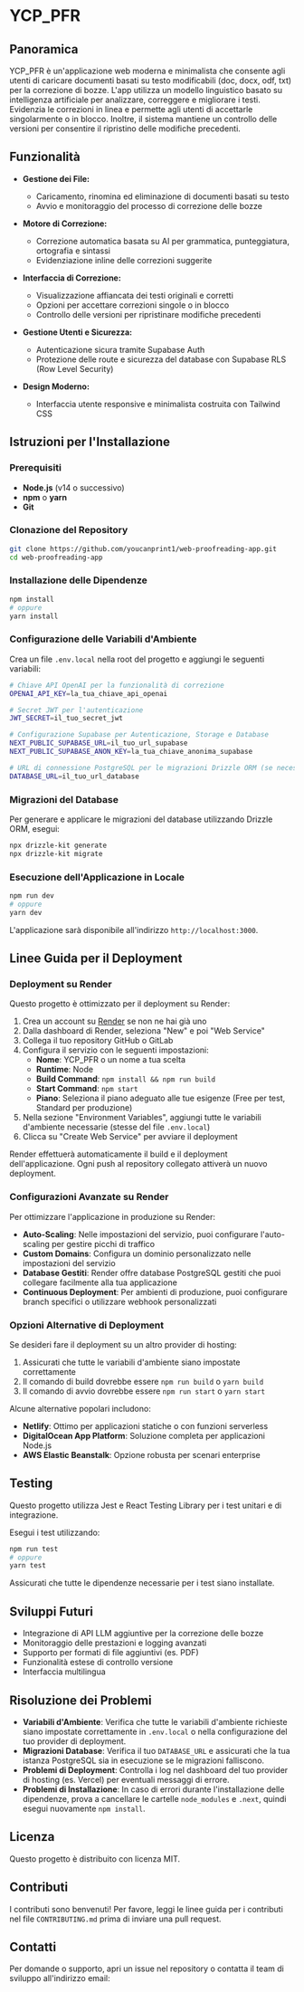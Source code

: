 # YCP_PFR

## Panoramica

YCP_PFR è un'applicazione web moderna e minimalista che consente agli utenti di caricare documenti basati su testo modificabili (doc, docx, odf, txt) per la correzione di bozze. L'app utilizza un modello linguistico basato su intelligenza artificiale per analizzare, correggere e migliorare i testi. Evidenzia le correzioni in linea e permette agli utenti di accettarle singolarmente o in blocco. Inoltre, il sistema mantiene un controllo delle versioni per consentire il ripristino delle modifiche precedenti.

## Funzionalità

- **Gestione dei File:** 
  - Caricamento, rinomina ed eliminazione di documenti basati su testo
  - Avvio e monitoraggio del processo di correzione delle bozze
  
- **Motore di Correzione:**
  - Correzione automatica basata su AI per grammatica, punteggiatura, ortografia e sintassi
  - Evidenziazione inline delle correzioni suggerite
  
- **Interfaccia di Correzione:**
  - Visualizzazione affiancata dei testi originali e corretti
  - Opzioni per accettare correzioni singole o in blocco
  - Controllo delle versioni per ripristinare modifiche precedenti
  
- **Gestione Utenti e Sicurezza:**
  - Autenticazione sicura tramite Supabase Auth
  - Protezione delle route e sicurezza del database con Supabase RLS (Row Level Security)
  
- **Design Moderno:**
  - Interfaccia utente responsive e minimalista costruita con Tailwind CSS

## Istruzioni per l'Installazione

### Prerequisiti
- **Node.js** (v14 o successivo)
- **npm** o **yarn**
- **Git**

### Clonazione del Repository
```bash
git clone https://github.com/youcanprint1/web-proofreading-app.git
cd web-proofreading-app
```

### Installazione delle Dipendenze
```bash
npm install
# oppure
yarn install
```

### Configurazione delle Variabili d'Ambiente
Crea un file `.env.local` nella root del progetto e aggiungi le seguenti variabili:

```bash
# Chiave API OpenAI per la funzionalità di correzione
OPENAI_API_KEY=la_tua_chiave_api_openai

# Secret JWT per l'autenticazione
JWT_SECRET=il_tuo_secret_jwt

# Configurazione Supabase per Autenticazione, Storage e Database
NEXT_PUBLIC_SUPABASE_URL=il_tuo_url_supabase
NEXT_PUBLIC_SUPABASE_ANON_KEY=la_tua_chiave_anonima_supabase

# URL di connessione PostgreSQL per le migrazioni Drizzle ORM (se necessario)
DATABASE_URL=il_tuo_url_database
```

### Migrazioni del Database
Per generare e applicare le migrazioni del database utilizzando Drizzle ORM, esegui:

```bash
npx drizzle-kit generate
npx drizzle-kit migrate
```

### Esecuzione dell'Applicazione in Locale
```bash
npm run dev
# oppure
yarn dev
```

L'applicazione sarà disponibile all'indirizzo `http://localhost:3000`.

## Linee Guida per il Deployment

### Deployment su Render
Questo progetto è ottimizzato per il deployment su Render:

1. Crea un account su [Render](https://render.com/) se non ne hai già uno
2. Dalla dashboard di Render, seleziona "New" e poi "Web Service"
3. Collega il tuo repository GitHub o GitLab
4. Configura il servizio con le seguenti impostazioni:
   - **Nome**: YCP_PFR o un nome a tua scelta
   - **Runtime**: Node
   - **Build Command**: `npm install && npm run build`
   - **Start Command**: `npm start`
   - **Piano**: Seleziona il piano adeguato alle tue esigenze (Free per test, Standard per produzione)
5. Nella sezione "Environment Variables", aggiungi tutte le variabili d'ambiente necessarie (stesse del file `.env.local`)
6. Clicca su "Create Web Service" per avviare il deployment

Render effettuerà automaticamente il build e il deployment dell'applicazione. Ogni push al repository collegato attiverà un nuovo deployment.

### Configurazioni Avanzate su Render

Per ottimizzare l'applicazione in produzione su Render:

- **Auto-Scaling**: Nelle impostazioni del servizio, puoi configurare l'auto-scaling per gestire picchi di traffico
- **Custom Domains**: Configura un dominio personalizzato nelle impostazioni del servizio
- **Database Gestiti**: Render offre database PostgreSQL gestiti che puoi collegare facilmente alla tua applicazione
- **Continuous Deployment**: Per ambienti di produzione, puoi configurare branch specifici o utilizzare webhook personalizzati

### Opzioni Alternative di Deployment

Se desideri fare il deployment su un altro provider di hosting:

1. Assicurati che tutte le variabili d'ambiente siano impostate correttamente
2. Il comando di build dovrebbe essere `npm run build` o `yarn build`
3. Il comando di avvio dovrebbe essere `npm run start` o `yarn start`

Alcune alternative popolari includono:
- **Netlify**: Ottimo per applicazioni statiche o con funzioni serverless
- **DigitalOcean App Platform**: Soluzione completa per applicazioni Node.js
- **AWS Elastic Beanstalk**: Opzione robusta per scenari enterprise

## Testing
Questo progetto utilizza Jest e React Testing Library per i test unitari e di integrazione.

Esegui i test utilizzando:

```bash
npm run test
# oppure
yarn test
```

Assicurati che tutte le dipendenze necessarie per i test siano installate.

## Sviluppi Futuri
- Integrazione di API LLM aggiuntive per la correzione delle bozze
- Monitoraggio delle prestazioni e logging avanzati
- Supporto per formati di file aggiuntivi (es. PDF)
- Funzionalità estese di controllo versione
- Interfaccia multilingua

## Risoluzione dei Problemi

- **Variabili d'Ambiente**: Verifica che tutte le variabili d'ambiente richieste siano impostate correttamente in `.env.local` o nella configurazione del tuo provider di deployment.
- **Migrazioni Database**: Verifica il tuo `DATABASE_URL` e assicurati che la tua istanza PostgreSQL sia in esecuzione se le migrazioni falliscono.
- **Problemi di Deployment**: Controlla i log nel dashboard del tuo provider di hosting (es. Vercel) per eventuali messaggi di errore.
- **Problemi di Installazione**: In caso di errori durante l'installazione delle dipendenze, prova a cancellare le cartelle `node_modules` e `.next`, quindi esegui nuovamente `npm install`.

## Licenza
Questo progetto è distribuito con licenza MIT.

## Contributi
I contributi sono benvenuti! Per favore, leggi le linee guida per i contributi nel file `CONTRIBUTING.md` prima di inviare una pull request.

## Contatti
Per domande o supporto, apri un issue nel repository o contatta il team di sviluppo all'indirizzo email: 

